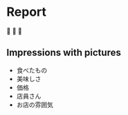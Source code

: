 # Report
:meat_on_bone: :beers: :page_facing_up:

## Impressions with pictures  
- 食べたもの
- 美味しさ
- 価格
- 店員さん
- お店の雰囲気
